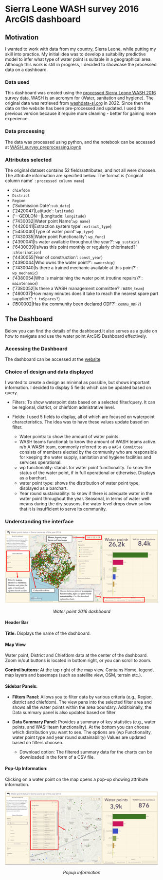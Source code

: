 # Sierra Leone WASH survey 2016 ArcGIS dashboard

## Motivation
I wanted to work with data from my country, Sierra Leone, while putting my skill into practice. My initial idea was to develop a suitability predictive model to infer what type of water point is suitable in a geographical area. Although this work is still in progress, I decided to showcase  the processed data on a dashboard.

### Data used
This dashboard was created using the [processed Sierra Leone WASH 2016 survey data](https://github.com/Madaar49/WASH-survey-Data-Analysis-needs-assessment-/blob/main/WP_ALL%20DATA/WP%20Master.csv). WASH is an  acronym for (Water, sanitation and hygiene). The original data was retrieved from [washdata-sl.org](https://washdata-sl.org/wash-data/) in 2022. Since then the data on the website has been pre-processed and updated. I used the previous version because it require more cleaning - better for gaining more experience. 

### Data processing
The data was processed using python, and the notebook can be accessed at [WASH_survey_preprocessing.ipynb](https://github.com/Madaar49/WASH-survey-Data-Analysis-needs-assessment-/blob/main/03-Data%20Analysis.ipynb)

### Attributes selected
The original dataset contains 52 fields/attributes, and not all were choosen. The attribute information are specified below. The format is ('original column name' : `processed column name`)

* `chiefdom`
* `District`
* `Region`
* ('Submission Date':`sub_date`)
* ('2420047|Latitude': `latitude`)
* ('--GEOLON--|Longitude: `longitude`)
* ('7430032|Water point Name':`wp name`)
* ('4420041|Extraction system type': `extract_type`)
* ('5450040|Type of water point':`wp_type`)
* ('7430035|Water point Functionality': `wp_func`)
* ('4390041|Is water available throughout the year?': `wp_sustain`)
* ('6430039|Is/was this point monthly or regularly chlorinated?' :`chlorination`) 
* ('4430055|Year of construction': `const_year`)
* ('4390044|Who owns the water point?': `ownership`)
* ('7430040|Is there a trained mechanic available at this point?': `wp_mechanic`)
* ('4380054|Who is maintaining the water point (routine repairs)?': `maintenance`)
* ('7380052|Is there a WASH management committee?': `WASH_team`)
* ('460037|How many minutes does it take to reach the nearest spare part supplier?': `t_toSpares?`)
* (1500002|Has the community been declared ODF?': `commu_ODF?`)


## The Dashboard
Below you can find the details of the dashboard.It also serves as a guide on how to navigate and use the water point ArcGIS Dashboard effectively. 

### Accessing the Dashboard
The dashboard can be accessed at the [website](https://gbondo-am.github.io). 

### Choice of design and data displayed
I wanted to create a design as minimal as possible, but shows important information. I decided to display 5 fields which can be updated based on query. 

- Filters: To show waterpoint data based on a selected filter/query. It can be regional, district, or chiefdom admistrative level.

- Fields: I used 5 fields to display, all of which are focused on waterpoint characteristics. The idea was to have these values update based on filter.

    - Water points: to show the amount of water points.
    - WASH teams functional: to know the amount of WASH teams active. n/b A WASH team, commonly referred to as a `WASH Committee` consists of members elected by the community who are responsible for keeping the water supply, sanitation and hygiene facilities and services operational.
    - wp functionality: stands for water point functionality. To know the status of the water point, if in full operational or otherwise. Displays as a barchart.
   - water point type: shows the distribution of water point type, displayed as a barchart.
   - Year round sustainability: to know if there is adequate water in the water point throughout the year. Seasonal, in terms of water well means during the dry seasons, the water level drops down so low that it is insufficient to serve its community.

### Understanding the interface

![alt text](/images/main.PNG)
<p align="center">
<em>Water point 2016 dashboard</em>
</p>

#### Header Bar
**Title:** Displays the name of the dashboard.

#### Map View
Water point, District and Chiefdom data at the center of the dashboard. Zoom in/out buttons is located in bottom right, or you can scroll to zoom.

**Control buttons:** At the top right of the map view. Contains Home, legend, map layers and basemaps (such as satellite view, OSM, terrain etc.). 

#### Sidebar Panels:
 - **Filters Panel:** Allows you to filter data by various criteria (e.g., Region, district and chiefdom). The view pans into the selected filter area and shows all the water points within the area boundary. Additioinally, the Data summary panel is also updated based on filter

 - **Data Summary Panel:** Provides a summary of key statistics (e.g., water points, and WASHteam functionality). At the bottom you can choose which distribution you want to see. The options are (wp Functionality, water point type and year round sustainability) Values are updated based on filters choosen.

    - Download option: The filtered summary data for the charts can be downloaded in the form of a CSV file.

#### Pop-Up Information:
Clicking on a water point on the map opens a pop-up showing attribute information. 

![alt text](/images/point.png)
<p align="center">
<em>Popup information</em>
</p>